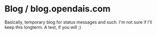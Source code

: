 # Blog / blog.opendais.com
Basically, temporary blog for status messages and such. I'm not sure if I'll keep this longterm. A test, if you will ;)
